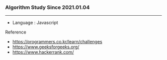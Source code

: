### Algorithm Study Since 2021.01.04
---

* Language : Javascript

Reference
- https://programmers.co.kr/learn/challenges 
- https://www.geeksforgeeks.org/
- https://www.hackerrank.com/
